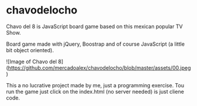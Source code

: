 # chavodelocho
Chavo del 8 is  JavaScript board game based on this mexican popular TV Show.

Board game made with jQuery, Boostrap and of course JavaScript (a little bit object oriented).

![Image of Chavo del 8]
(https://github.com/mercadoalex/chavodelocho/blob/master/assets/00.jpeg)

This a no lucrative project made by me, just a programming exercise.
Tou run the game just click on the index.html (no server needed) is just cliene code.



